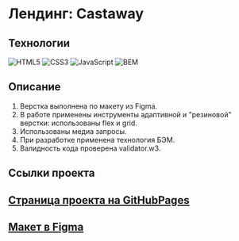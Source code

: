 # Лендинг: Castaway

## Технологии

![HTML5](https://img.shields.io/badge/-HTML5-e34f26?logo=html5&logoColor=white)
![CSS3](https://img.shields.io/badge/-CSS3-1572b6?logo=css3&logoColor=white)
![JavaScript](https://img.shields.io/badge/-JavaScript-f7df1e?logo=javaScript&logoColor=black)
![BEM](https://img.shields.io/badge/-BEM-yellowgreen)

## Описание

1. Верстка выполнена по макету из Figma.
2. В работе применены инструменты адаптивной и "резиновой" верстки: использованы flex и grid.
3. Использованы медиа запросы.
4. При разработке применена технология БЭМ.
5. Валидность кода проверена validator.w3.


## Ссылки проекта

## [Страница проекта на GitHubPages](https://ekaterinatet.github.io/web-site_castaway/)

## [Макет в Figma](https://www.figma.com/file/Fn88HQzfmrE7xCHG0yPsEW/Castaway?type=design&node-id=0-1&mode=design&t=kRazldeD3GWkATKi-0)
